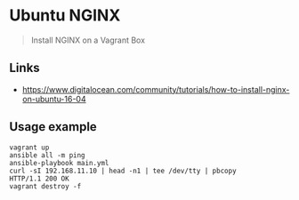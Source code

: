 # Ubuntu NGINX

> Install NGINX on a Vagrant Box

## Links

* https://www.digitalocean.com/community/tutorials/how-to-install-nginx-on-ubuntu-16-04

## Usage example

```
vagrant up
ansible all -m ping
ansible-playbook main.yml
curl -sI 192.168.11.10 | head -n1 | tee /dev/tty | pbcopy
HTTP/1.1 200 OK
vagrant destroy -f
```
